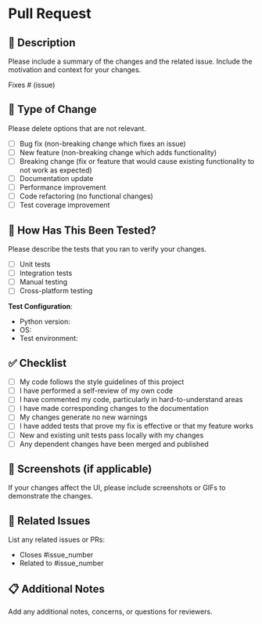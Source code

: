 # Pull Request

## 📝 Description

Please include a summary of the changes and the related issue. Include the motivation and context for your changes.

Fixes # (issue)

## 🚀 Type of Change

Please delete options that are not relevant.

- [ ] Bug fix (non-breaking change which fixes an issue)
- [ ] New feature (non-breaking change which adds functionality)
- [ ] Breaking change (fix or feature that would cause existing functionality to not work as expected)
- [ ] Documentation update
- [ ] Performance improvement
- [ ] Code refactoring (no functional changes)
- [ ] Test coverage improvement

## 🧪 How Has This Been Tested?

Please describe the tests that you ran to verify your changes.

- [ ] Unit tests
- [ ] Integration tests
- [ ] Manual testing
- [ ] Cross-platform testing

**Test Configuration**:
- Python version:
- OS:
- Test environment:

## ✅ Checklist

- [ ] My code follows the style guidelines of this project
- [ ] I have performed a self-review of my own code
- [ ] I have commented my code, particularly in hard-to-understand areas
- [ ] I have made corresponding changes to the documentation
- [ ] My changes generate no new warnings
- [ ] I have added tests that prove my fix is effective or that my feature works
- [ ] New and existing unit tests pass locally with my changes
- [ ] Any dependent changes have been merged and published

## 📸 Screenshots (if applicable)

If your changes affect the UI, please include screenshots or GIFs to demonstrate the changes.

## 🔗 Related Issues

List any related issues or PRs:
- Closes #issue_number
- Related to #issue_number

## 📋 Additional Notes

Add any additional notes, concerns, or questions for reviewers. 